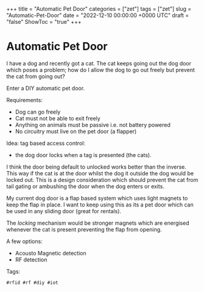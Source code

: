 +++
title = "Automatic Pet Door"
categories = ["zet"]
tags = ["zet"]
slug = "Automatic-Pet-Door"
date = "2022-12-10 00:00:00 +0000 UTC"
draft = "false"
ShowToc = "true"
+++

# Automatic Pet Door

I have a dog and recently got a cat. The cat keeps going out the dog
door which poses a problem; how do I allow the dog to go out freely 
but prevent the cat from going out?

Enter a DIY automatic pet door.

Requirements:

- Dog can go freely
- Cat must not be able to exit freely 
- Anything on animals must be passive i.e. not battery powered
- No circuitry must live on the pet door (a flapper)

Idea: tag based access control:

* the dog door locks when a tag is presented (the cats). 

I think the door being default to unlocked works better than the
inverse. This way if the cat is at the door whilst the dog it outside
the dog would be locked out. This is a design consideration which 
should prevent the cat from tail gating or ambushing the door when
the dog enters or exits.

My current dog door is a flap based system which uses light magnets 
to keep the flap in place. I want to keep using this as its a pet
door which can be used in any sliding door (great for rentals).

The *locking* mechanism would be stronger magnets which are energised
whenever the cat is present preventing the flap from opening.

A few options:
- Acousto Magnetic detection
- RF detection 

Tags:

    #rfid #rf #diy #iot
